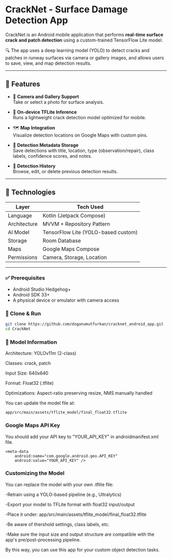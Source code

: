 # CrackNet - Surface Damage Detection App

CrackNet is an Android mobile application that performs **real-time surface crack and patch detection** using a custom-trained TensorFlow Lite model.

🔍 The app uses a deep learning model (YOLO) to detect cracks and patches in runway surfaces via camera or gallery images, and allows users to save, view, and map detection results.

---

## 📱 Features

- 📸 **Camera and Gallery Support**  
  Take or select a photo for surface analysis.

- 🧠 **On-device TFLite Inference**  
  Runs a lightweight crack detection model optimized for mobile.

- 🗺️ **Map Integration**  
  Visualize detection locations on Google Maps with custom pins.

- 📝 **Detection Metadata Storage**  
  Save detections with title, location, type (observation/repair), class labels, confidence scores, and notes.

- 🧾 **Detection History**  
  Browse, edit, or delete previous detection results.

---

## 🔧 Technologies

| Layer        | Tech Used                            |
|-------------|---------------------------------------|
| Language     | Kotlin (Jetpack Compose)              |
| Architecture | MVVM + Repository Pattern             |
| AI Model     | TensorFlow Lite (YOLO-based custom)   |
| Storage      | Room Database                         |
| Maps         | Google Maps Compose                   |
| Permissions  | Camera, Storage, Location             |

---


### ✅ Prerequisites

- Android Studio Hedgehog+
- Android SDK 33+
- A physical device or emulator with camera access

### 🚀 Clone & Run

```bash
git clone https://github.com/doganumutfurkan/cracknet_android_app.git
cd CrackNet
```

### 🧠 Model Information

Architecture: YOLOv11m (2-class)

Classes: crack, patch

Input Size: 640x640

Format: Float32 (.tflite)

Optimizations: Aspect-ratio preserving resize, NMS manually handled

You can update the model file at:
```
app/src/main/assets/tflite_model/final_float32.tflite
```

### Google Maps API Key

You should add your API key to "YOUR_API_KEY" in androidmanifest.xml file.
```
<meta-data
    android:name="com.google.android.geo.API_KEY"
    android:value="YOUR_API_KEY" />
```
### Customizing the Model
You can replace the model with your own .tflite file:

-Retrain using a YOLO-based pipeline (e.g., Ultralytics)

-Export your model to TFLite format with float32 input/output

-Place it under: app/src/main/assets/tflite_model/final_float32.tflite

-Be aware of thershold settings, class labels, etc.

-Make sure the input size and output structure are compatible with the app's pre/post-processing pipeline.

By this way, you can use this app for your custom object detection tasks.
